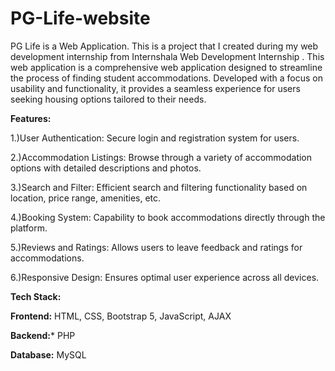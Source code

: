 # PG-Life-website
PG Life is a Web Application. This is a project that I created during my web development internship from Internshala Web Development Internship . 
This web application is a comprehensive web application designed to streamline the process of finding student accommodations. Developed with a focus on usability and functionality, it provides a seamless experience for users seeking housing options tailored to their needs.


****Features:****

1.)User Authentication: Secure login and registration system for users.

2.)Accommodation Listings: Browse through a variety of accommodation options with detailed descriptions and photos.

3.)Search and Filter: Efficient search and filtering functionality based on location, price range, amenities, etc.

4.)Booking System: Capability to book accommodations directly through the platform.

5.)Reviews and Ratings: Allows users to leave feedback and ratings for accommodations.

6.)Responsive Design: Ensures optimal user experience across all devices. 


**Tech Stack:**

****Frontend:**** HTML, CSS, Bootstrap 5, JavaScript, AJAX

****Backend:***** PHP

****Database:**** MySQL

